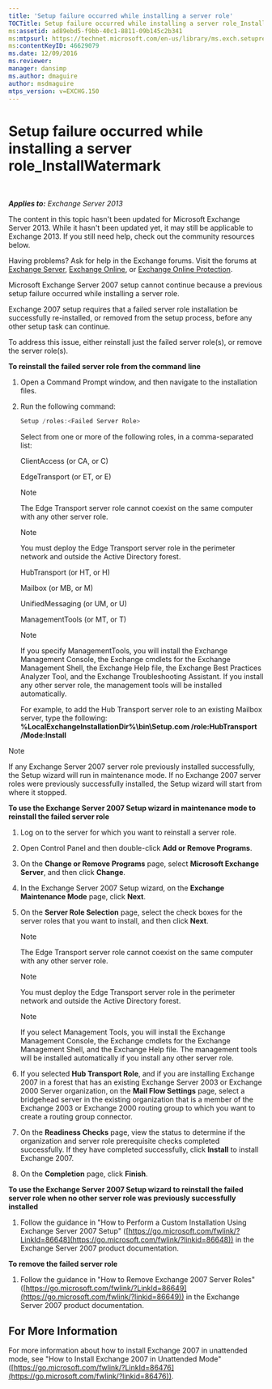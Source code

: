 ```yaml
---
title: 'Setup failure occurred while installing a server role'
TOCTitle: Setup failure occurred while installing a server role_InstallWatermark
ms:assetid: ad89ebd5-f9bb-40c1-8811-09b145c2b341
ms:mtpsurl: https://technet.microsoft.com/en-us/library/ms.exch.setupreadiness.installwatermark(v=EXCHG.150)
ms:contentKeyID: 46629079
ms.date: 12/09/2016
ms.reviewer: 
manager: dansimp
ms.author: dmaguire
author: msdmaguire
mtps_version: v=EXCHG.150
---
```


# Setup failure occurred while installing a server role\_InstallWatermark

 

_**Applies to:** Exchange Server 2013_

The content in this topic hasn't been updated for Microsoft Exchange Server 2013. While it hasn't been updated yet, it may still be applicable to Exchange 2013. If you still need help, check out the community resources below.

Having problems? Ask for help in the Exchange forums. Visit the forums at [Exchange Server](https://go.microsoft.com/fwlink/p/?linkid=60612), [Exchange Online](https://go.microsoft.com/fwlink/p/?linkid=267542), or [Exchange Online Protection](https://go.microsoft.com/fwlink/p/?linkid=285351).

Microsoft Exchange Server 2007 setup cannot continue because a previous setup failure occurred while installing a server role.

Exchange 2007 setup requires that a failed server role installation be successfully re-installed, or removed from the setup process, before any other setup task can continue.

To address this issue, either reinstall just the failed server role(s), or remove the server role(s).

**To reinstall the failed server role from the command line**

1. Open a Command Prompt window, and then navigate to the installation files.

2. Run the following command:

    ```powershell
    Setup /roles:<Failed Server Role>
    ```

    Select from one or more of the following roles, in a comma-separated list:

    ClientAccess (or CA, or C)

    EdgeTransport (or ET, or E)

    > [!NOTE]
    > The Edge Transport server role cannot coexist on the same computer with any other server role.

    > [!NOTE]
    > You must deploy the Edge Transport server role in the perimeter network and outside the Active Directory forest.

    HubTransport (or HT, or H)

    Mailbox (or MB, or M)

    UnifiedMessaging (or UM, or U)

    ManagementTools (or MT, or T)

    > [!NOTE]
    > If you specify ManagementTools, you will install the Exchange Management Console, the Exchange cmdlets for the Exchange Management Shell, the Exchange Help file, the Exchange Best Practices Analyzer Tool, and the Exchange Troubleshooting Assistant. If you install any other server role, the management tools will be installed automatically.

    For example, to add the Hub Transport server role to an existing Mailbox server, type the following: **%LocalExchangeInstallationDir%\\bin\\Setup.com /role:HubTransport /Mode:Install**

> [!NOTE]
> If any Exchange Server&nbsp;2007 server role previously installed successfully, the Setup wizard will run in maintenance mode. If no Exchange 2007 server roles were previously successfully installed, the Setup wizard will start from where it stopped.

**To use the Exchange Server 2007 Setup wizard in maintenance mode to reinstall the failed server role**

1. Log on to the server for which you want to reinstall a server role.

2. Open Control Panel and then double-click **Add or Remove Programs**.

3. On the **Change or Remove Programs** page, select **Microsoft Exchange Server**, and then click **Change**.

4. In the Exchange Server 2007 Setup wizard, on the **Exchange Maintenance Mode** page, click **Next**.

5. On the **Server Role Selection** page, select the check boxes for the server roles that you want to install, and then click **Next**.

    > [!NOTE]
    > The Edge Transport server role cannot coexist on the same computer with any other server role.

    > [!NOTE]
    > You must deploy the Edge Transport server role in the perimeter network and outside the Active Directory forest.

    > [!NOTE]
    > If you select Management Tools, you will install the Exchange Management Console, the Exchange cmdlets for the Exchange Management Shell, and the Exchange Help file. The management tools will be installed automatically if you install any other server role.

6. If you selected **Hub Transport Role**, and if you are installing Exchange 2007 in a forest that has an existing Exchange Server 2003 or Exchange 2000 Server organization, on the **Mail Flow Settings** page, select a bridgehead server in the existing organization that is a member of the Exchange 2003 or Exchange 2000 routing group to which you want to create a routing group connector.

7. On the **Readiness Checks** page, view the status to determine if the organization and server role prerequisite checks completed successfully. If they have completed successfully, click **Install** to install Exchange 2007.

8. On the **Completion** page, click **Finish**.

**To use the Exchange Server 2007 Setup wizard to reinstall the failed server role when no other server role was previously successfully installed**

1. Follow the guidance in "How to Perform a Custom Installation Using Exchange Server 2007 Setup" ([https://go.microsoft.com/fwlink/?LinkId=86648](https://go.microsoft.com/fwlink/?linkid=86648)) in the Exchange Server 2007 product documentation.

**To remove the failed server role**

1. Follow the guidance in "How to Remove Exchange 2007 Server Roles" ([https://go.microsoft.com/fwlink/?LinkId=86649](https://go.microsoft.com/fwlink/?linkid=86649)) in the Exchange Server 2007 product documentation.

## For More Information

For more information about how to install Exchange 2007 in unattended mode, see "How to Install Exchange 2007 in Unattended Mode" ([https://go.microsoft.com/fwlink/?LinkId=86476](https://go.microsoft.com/fwlink/?linkid=86476)).
